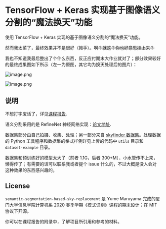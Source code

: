 # TensorFlow + Keras 实现基于图像语义分割的“魔法换天”功能

使用 TensorFlow + Keras 实现的基于图像语义分割的“魔法换天”功能。

然而我太菜了，最终效果并不是很好（摊手）。<s>啊？就这？你也好意思挂上来？</s>

我也不知道我最后整出了个什么东西，反正应付期末大作业就对了；部分效果较好的最终成果图如下所示（左一为原图，其它均为换天处理后的图片）：

![image.png](https://i.loli.net/2020/06/29/6KoxaY2ChSdgGV7.png)

![image.png](https://i.loli.net/2020/06/29/YksP5p7XwqQ2l3t.png)

## 说明

不想打字废话了，详见[课程报告](report.pdf).

语义分割采用的是 RefineNet 神经网络实现：[论文地址](https://arxiv.org/abs/1611.06612).

数据集部分由自己拍摄、收集、处理；另一部分来自 [skyfinder 数据集](https://mypages.valdosta.edu/rpmihail/skyfinder/)。处理数据的 Python 工具程序和数据集的格式样例详见上传的代码中 `utils` 目录和 `dataset-example` 目录。

数据集和预训练好的模型太大了（前者 1.1G，后者 300+M），小水管传不上来，懒得传了；有需要的话可以联系我或者提个 issue 什么的，不过大概是没人会对这种效果的东西感兴趣的。

## License

`semantic-segmentation-based-sky-replacement` 是 Yume Maruyama 完成的厦门大学信息学院计算机系 2020 春季学期《模式识别》课程的期末设计；在 MIT 协议下开源。

你可以在课程报告的附录中，了解项目所引用和参考的材料。

